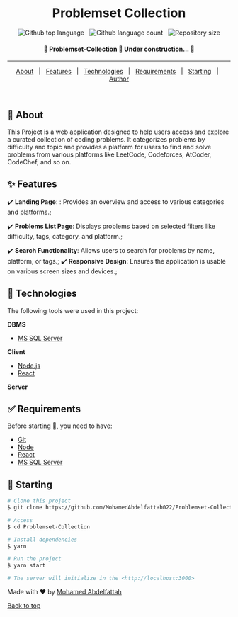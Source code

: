 <h1 align="center">Problemset Collection</h1>

<p align="center">
  <img alt="Github top language" src="https://img.shields.io/github/languages/top/MohamedAbdelfattah022/Problemset-Collection?color=56BEB8">
 &#xa0; 
  <img alt="Github language count" src="https://img.shields.io/github/languages/count/MohamedAbdelfattah022/Problemset-Collection?color=56BEB8">
 &#xa0; 
  <img alt="Repository size" src="https://img.shields.io/github/repo-size/MohamedAbdelfattah022/Problemset-Collection?color=56BEB8">
</p>

<!-- Status -->

<h4 align="center"> 
	🚧  Problemset-Collection 🚀 Under construction...  🚧
</h4> 

<hr>

<p align="center">
  <a href="#dart-about">About</a> &#xa0; | &#xa0; 
  <a href="#sparkles-features">Features</a> &#xa0; | &#xa0;
  <a href="#rocket-technologies">Technologies</a> &#xa0; | &#xa0;
  <a href="#white_check_mark-requirements">Requirements</a> &#xa0; | &#xa0;
  <a href="#checkered_flag-starting">Starting</a> &#xa0; | &#xa0;
  <a href="https://github.com/MohamedAbdelfattah022" target="_blank">Author</a>
</p>

<br>

## :dart: About ##

This Project is a web application designed to help users access and explore a curated collection of coding problems. It categorizes problems by difficulty and topic and provides a platform for users to find and solve problems from various platforms like LeetCode, Codeforces, AtCoder, CodeChef, and so on.


## :sparkles: Features ##

:heavy_check_mark: **Landing Page**: : Provides an overview and access to various categories and platforms.;

:heavy_check_mark: **Problems List Page**: Displays problems based on selected filters like difficulty, tags, category, and platform.;

:heavy_check_mark: **Search Functionality**: Allows users to search for problems by name, platform, or tags.;
:heavy_check_mark: **Responsive Design**: Ensures the application is usable on various screen sizes and devices.;

## :rocket: Technologies ##

The following tools were used in this project:

**DBMS**
- [MS SQL Server](https://www.microsoft.com/en-us/sql-server)

**Client**
- [Node.js](https://nodejs.org/en/)
- [React](https://pt-br.reactjs.org/)

**Server**


## :white_check_mark: Requirements ##

Before starting :checkered_flag:, you need to have:
- [Git](https://git-scm.com) 
- [Node](https://nodejs.org/en/)
- [React](https://pt-br.reactjs.org/)
- [MS SQL Server](https://www.microsoft.com/en-us/sql-server)

## :checkered_flag: Starting ##

```bash
# Clone this project
$ git clone https://github.com/MohamedAbdelfattah022/Problemset-Collection

# Access
$ cd Problemset-Collection

# Install dependencies
$ yarn

# Run the project
$ yarn start

# The server will initialize in the <http://localhost:3000>
```

Made with :heart: by <a href="https://github.com/MohamedAbdelfattah022" target="_blank">Mohamed Abdelfattah</a>
&#xa0;

<a href="#top">Back to top</a>
